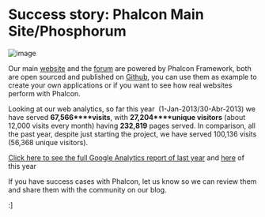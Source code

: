<!--
slug: success-story-phalcon-main-site-phosphorum
date: Fri May 10 2013 11:03:00 GMT-0400 (EDT)
tags: phalcon, analytics, visitors, traffic
title: Success story: Phalcon Main Site/Phosphorum
id: 50091569267
link: http://blog.phalconphp.com/post/50091569267/success-story-phalcon-main-site-phosphorum
raw: {"blog_name":"phalconphp","id":50091569267,"post_url":"http://blog.phalconphp.com/post/50091569267/success-story-phalcon-main-site-phosphorum","slug":"success-story-phalcon-main-site-phosphorum","type":"text","date":"2013-05-10 15:03:00 GMT","timestamp":1368198180,"state":"published","format":"html","reblog_key":"FsZmDimG","tags":["phalcon","analytics","visitors","traffic"],"short_url":"http://tmblr.co/Z6PumvkfiB1p","highlighted":[],"note_count":2,"title":"Success story: Phalcon Main Site/Phosphorum","body":"<div align=\"center\">\n<div><img alt=\"image\" src=\"http://static.phalconphp.com/blog/img/2013-01-stats.png\"/></div>\n</div>\n\n<p>Our main <a href=\"http://phalconphp.com\">website</a> and the <a href=\"http://forum.phalconphp.com\">forum</a> are powered by Phalcon Framework, both are open sourced and published on <a href=\"https://github.com/phalcon/forum\">Github</a>, you can use them as example to create your own applications or if you want to see how real websites perform with Phalcon.</p>\n<p>Looking at our web analytics, so far this year  (1-Jan-2013/30-Abr-2013) we have served <strong>67,566</strong><span><strong> visits</strong>, with </span><strong>27,204</strong><span><strong> unique visitors</strong> (about 12,000 visits every month) having </span><strong>232,819</strong> pages served<span>. In comparison, all the past year, despite just starting the project, we have served </span><span>100,136 visits (56,368 unique visitors).</span></p>\n<p><a href=\"http://static.phalconphp.com/blog/files/phalconphp.com_20120201-20121231.pdf\"><span>Click here to see the full Google Analytics report of last year</span></a> and <a href=\"http://static.phalconphp.com/blog/files/phalconphp.com_20130101-20130430.pdf\">here</a> of this year</p>\n<p><span>If you have success cases with Phalcon, let us know so we can review them and share them with the community on our blog.</span></p>\n<p><span>:]</span></p>","reblog":{"tree_html":"","comment":"<div align=\"center\">\n<div><img alt=\"image\" src=\"http://static.phalconphp.com/blog/img/2013-01-stats.png\"></div>\n</div>\n\n<p>Our main <a href=\"http://phalconphp.com\">website</a> and the <a href=\"http://forum.phalconphp.com\">forum</a> are powered by Phalcon Framework, both are open sourced and published on <a href=\"https://github.com/phalcon/forum\">Github</a>, you can use them as example to create your own applications or if you want to see how real websites perform with Phalcon.</p>\n<p>Looking at our web analytics, so far this year &nbsp;(1-Jan-2013/30-Abr-2013) we have served&nbsp;<strong>67,566</strong><span><strong> visits</strong>, with&nbsp;</span><strong>27,204</strong><span><strong> unique visitors</strong> (about 12,000 visits every month) having&nbsp;</span><strong>232,819</strong> pages served<span>. In comparison, all the past year, despite just starting the project, we have served&nbsp;</span><span>100,136 visits (56,368 unique visitors).</span></p>\n<p><a href=\"http://static.phalconphp.com/blog/files/phalconphp.com_20120201-20121231.pdf\"><span>Click here to see the full Google Analytics report of last year</span></a> and <a href=\"http://static.phalconphp.com/blog/files/phalconphp.com_20130101-20130430.pdf\">here</a> of this year</p>\n<p><span>If you have success cases with Phalcon, let us know so we can review them and share them with the community on our blog.</span></p>\n<p><span>:]</span></p>"},"trail":[{"blog":{"name":"phalconphp","theme":{"header_full_width":1117,"header_full_height":426,"header_focus_width":758,"header_focus_height":426,"avatar_shape":"square","background_color":"#FAFAFA","body_font":"Helvetica Neue","header_bounds":"0,937,426,179","header_image":"http://static.tumblr.com/be2b0380984b972b47699d457f4c0ffb/ivjir8a/815nn0qo7/tumblr_static_28z87js742xwowwo0kco04ogs.jpg","header_image_focused":"http://static.tumblr.com/be2b0380984b972b47699d457f4c0ffb/ivjir8a/laHnn0qo9/tumblr_static_tumblr_static_28z87js742xwowwo0kco04ogs_focused_v3.jpg","header_image_scaled":"http://static.tumblr.com/be2b0380984b972b47699d457f4c0ffb/ivjir8a/815nn0qo7/tumblr_static_28z87js742xwowwo0kco04ogs_2048_v2.jpg","header_stretch":true,"link_color":"#529ECC","show_avatar":true,"show_description":true,"show_header_image":true,"show_title":true,"title_color":"#444444","title_font":"Gibson","title_font_weight":"bold"}},"post":{"id":"50091569267"},"content":"<div align=\"center\">\n<div><img alt=\"image\" src=\"http://static.phalconphp.com/blog/img/2013-01-stats.png\"></div>\n</div>\n\n<p>Our main <a href=\"http://phalconphp.com\">website</a> and the <a href=\"http://forum.phalconphp.com\">forum</a> are powered by Phalcon Framework, both are open sourced and published on <a href=\"https://github.com/phalcon/forum\">Github</a>, you can use them as example to create your own applications or if you want to see how real websites perform with Phalcon.</p>\n<p>Looking at our web analytics, so far this year  (1-Jan-2013/30-Abr-2013) we have served <strong>67,566</strong><span><strong> visits</strong>, with </span><strong>27,204</strong><span><strong> unique visitors</strong> (about 12,000 visits every month) having </span><strong>232,819</strong> pages served<span>. In comparison, all the past year, despite just starting the project, we have served </span><span>100,136 visits (56,368 unique visitors).</span></p>\n<p><a href=\"http://static.phalconphp.com/blog/files/phalconphp.com_20120201-20121231.pdf\"><span>Click here to see the full Google Analytics report of last year</span></a> and <a href=\"http://static.phalconphp.com/blog/files/phalconphp.com_20130101-20130430.pdf\">here</a> of this year</p>\n<p><span>If you have success cases with Phalcon, let us know so we can review them and share them with the community on our blog.</span></p>\n<p><span>:]</span></p>","content_raw":"<div align=\"center\">\r\n<div><img alt=\"image\" src=\"http://static.phalconphp.com/blog/img/2013-01-stats.png\"></div>\r\n</div>\r\n<p></p>\r\n<p>Our main <a href=\"phalconphp.com\">website</a> and the <a href=\"forum.phalconphp.com\">forum</a> are powered by Phalcon Framework, both are open sourced and published on <a href=\"https://github.com/phalcon/forum\">Github</a>, you can use them as example to create your own applications or if you want to see how real websites perform with Phalcon.</p>\r\n<p>Looking at our web analytics, so far this year &nbsp;(1-Jan-2013/30-Abr-2013) we have served&nbsp;<strong>67,566</strong><span><strong> visits</strong>, with&nbsp;</span><strong>27,204</strong><span><strong> unique visitors</strong> (about 12,000 visits every month) having&nbsp;</span><strong>232,819</strong> pages served<span>. In comparison, all the past year, despite just starting the project, we have served&nbsp;</span><span>100,136 visits (56,368 unique visitors).</span></p>\r\n<p><a href=\"http://static.phalconphp.com/blog/files/phalconphp.com_20120201-20121231.pdf\"><span>Click here to see the full Google Analytics report of last year</span></a> and <a href=\"http://static.phalconphp.com/blog/files/phalconphp.com_20130101-20130430.pdf\">here</a> of this year</p>\r\n<p><span>If you have success cases with Phalcon, let us know so we can review them and share them with the community on our blog.</span></p>\r\n<p><span>:]</span></p>","is_current_item":true,"is_root_item":true}]}
publish: 2013-05-010
-->


Success story: Phalcon Main Site/Phosphorum
===========================================

![image](http://static.phalconphp.com/blog/img/2013-01-stats.png)

Our main [website](http://phalconphp.com) and the
[forum](http://forum.phalconphp.com) are powered by Phalcon Framework,
both are open sourced and published on
[Github](https://github.com/phalcon/forum), you can use them as example
to create your own applications or if you want to see how real websites
perform with Phalcon.

Looking at our web analytics, so far this year  (1-Jan-2013/30-Abr-2013)
we have served **67,566****visits**, with **27,204****unique visitors**
(about 12,000 visits every month) having **232,819** pages served. In
comparison, all the past year, despite just starting the project, we
have served 100,136 visits (56,368 unique visitors).

[Click here to see the full Google Analytics report of last
year](http://static.phalconphp.com/blog/files/phalconphp.com_20120201-20121231.pdf)
and
[here](http://static.phalconphp.com/blog/files/phalconphp.com_20130101-20130430.pdf)
of this year

If you have success cases with Phalcon, let us know so we can review
them and share them with the community on our blog.

:]

